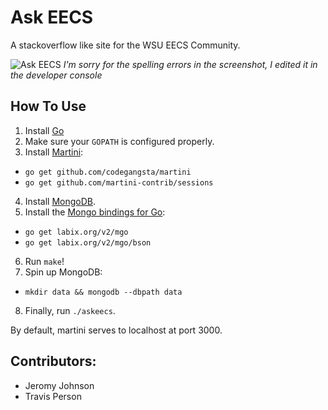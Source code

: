 # Ask EECS

A stackoverflow like site for the WSU EECS Community.

![Ask EECS](http://i.imgur.com/MvlS2yt.png)
*I'm sorry for the spelling errors in the screenshot, I edited it in the developer console*

## How To Use

 1. Install [Go](http://golang.org)
 2. Make sure your `GOPATH` is configured properly.
 3. Install [Martini](http://martini.codegangsta.io):
  - `go get github.com/codegangsta/martini`
  - `go get github.com/martini-contrib/sessions`
 4. Install [MongoDB](http://www.mongodb.org).
 5. Install the [Mongo bindings for Go](http://labix.org/mgo):
  - `go get labix.org/v2/mgo`
  - `go get labix.org/v2/mgo/bson`
 6. Run `make`!
 7. Spin up MongoDB:
  - `mkdir data && mongodb --dbpath data`
 8. Finally, run `./askeecs`.

By default, martini serves to localhost at port 3000.

## Contributors:
- Jeromy Johnson
- Travis Person
